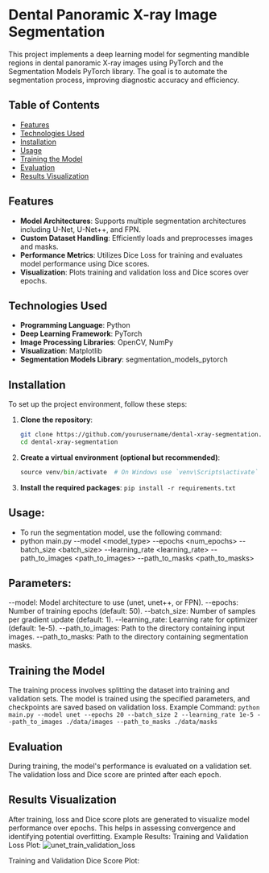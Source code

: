 # Dental Panoramic X-ray Image Segmentation

This project implements a deep learning model for segmenting mandible regions in dental panoramic X-ray images using PyTorch and the Segmentation Models PyTorch library. The goal is to automate the segmentation process, improving diagnostic accuracy and efficiency.

## Table of Contents
- [Features](#features)
- [Technologies Used](#technologies-used)
- [Installation](#installation)
- [Usage](#usage)
- [Training the Model](#training-the-model)
- [Evaluation](#evaluation)
- [Results Visualization](#results-visualization)

## Features
- **Model Architectures**: Supports multiple segmentation architectures including U-Net, U-Net++, and FPN.
- **Custom Dataset Handling**: Efficiently loads and preprocesses images and masks.
- **Performance Metrics**: Utilizes Dice Loss for training and evaluates model performance using Dice scores.
- **Visualization**: Plots training and validation loss and Dice scores over epochs.

## Technologies Used
- **Programming Language**: Python
- **Deep Learning Framework**: PyTorch
- **Image Processing Libraries**: OpenCV, NumPy
- **Visualization**: Matplotlib
- **Segmentation Models Library**: segmentation_models_pytorch

## Installation
To set up the project environment, follow these steps:

1. **Clone the repository**:
   ```bash
   git clone https://github.com/yourusername/dental-xray-segmentation.git
   cd dental-xray-segmentation 
2. **Create a virtual environment (optional but recommended)**:
   ```python -m venv venv
   source venv/bin/activate  # On Windows use `venv\Scripts\activate`
3. **Install the required packages**:
   ```pip install -r requirements.txt```

## Usage:
- To run the segmentation model, use the following command:
- python main.py --model <model_type> --epochs <num_epochs> --batch_size <batch_size> --learning_rate <learning_rate> --path_to_images <path_to_images> --path_to_masks <path_to_masks>

## Parameters:
--model: Model architecture to use (unet, unet++, or FPN).
--epochs: Number of training epochs (default: 50).
--batch_size: Number of samples per gradient update (default: 1).
--learning_rate: Learning rate for optimizer (default: 1e-5).
--path_to_images: Path to the directory containing input images.
--path_to_masks: Path to the directory containing segmentation masks.

## Training the Model
The training process involves splitting the dataset into training and validation sets. The model is trained using the specified parameters, and checkpoints are saved based on validation loss.
Example Command:
```python main.py --model unet --epochs 20 --batch_size 2 --learning_rate 1e-5 --path_to_images ./data/images --path_to_masks ./data/masks```
## Evaluation
During training, the model's performance is evaluated on a validation set. The validation loss and Dice score are printed after each epoch.
## Results Visualization
After training, loss and Dice score plots are generated to visualize model performance over epochs. This helps in assessing convergence and identifying potential overfitting.
Example Results:
Training and Validation Loss Plot:
![unet_train_validation_loss](https://github.com/user-attachments/assets/9350c062-707f-410f-93c3-651cb5e09760)



Training and Validation Dice Score Plot:

<!--[unet_train_validtion_dice_score](https://github.com/user-attachments/assets/8fe4af95-7144-4d47-8663-b95daba58f0e)-->


